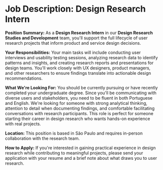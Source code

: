 # Job Description: Design Research Intern

**Position Summary:**
As a **Design Research Intern** in our **Design Research Studies and Development** team, you'll support the full lifecycle of user research projects that inform product and service design decisions.

**Your Responsibilities:**
Your main tasks will include conducting user interviews and usability testing sessions, analyzing research data to identify patterns and insights, and creating research reports and presentations for design teams. You'll work closely with UX designers, product managers, and other researchers to ensure findings translate into actionable design recommendations.

**What We're Looking For:**
You should be currently pursuing or have recently completed your undergraduate degree. Since you'll be communicating with diverse users and stakeholders, you need to be fluent in both Portuguese and English. We're looking for someone with strong analytical thinking, attention to detail when documenting findings, and comfortable facilitating conversations with research participants. This role is perfect for someone starting their career in design research who wants hands-on experience with real projects.

**Location:**
This position is based in São Paulo and requires in-person collaboration with the research team.

**How to Apply:**
If you're interested in gaining practical experience in design research while contributing to meaningful projects, please send your application with your resume and a brief note about what draws you to user research.
